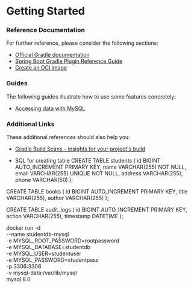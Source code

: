 # Getting Started

### Reference Documentation
For further reference, please consider the following sections:

* [Official Gradle documentation](https://docs.gradle.org)
* [Spring Boot Gradle Plugin Reference Guide](https://docs.spring.io/spring-boot/3.5.3/gradle-plugin)
* [Create an OCI image](https://docs.spring.io/spring-boot/3.5.3/gradle-plugin/packaging-oci-image.html)

### Guides
The following guides illustrate how to use some features concretely:

* [Accessing data with MySQL](https://spring.io/guides/gs/accessing-data-mysql/)

### Additional Links
These additional references should also help you:

* [Gradle Build Scans – insights for your project's build](https://scans.gradle.com#gradle)


* SQL for creating table
CREATE TABLE students (
    id BIGINT AUTO_INCREMENT PRIMARY KEY,
    name VARCHAR(255) NOT NULL,
    email VARCHAR(255) UNIQUE NOT NULL,
    address VARCHAR(255),
    phone VARCHAR(50)
);

CREATE TABLE books (
    id BIGINT AUTO_INCREMENT PRIMARY KEY,
    title VARCHAR(255),
    author VARCHAR(255)
);

CREATE TABLE audit_logs (
    id BIGINT AUTO_INCREMENT PRIMARY KEY,
    action VARCHAR(255),
    timestamp DATETIME
);

docker run -d \
  --name studentdb-mysql \
  -e MYSQL_ROOT_PASSWORD=rootpassword \
  -e MYSQL_DATABASE=studentdb \
  -e MYSQL_USER=studentuser \
  -e MYSQL_PASSWORD=studentpass \
  -p 3306:3306 \
  -v mysql-data:/var/lib/mysql \
  mysql:8.0